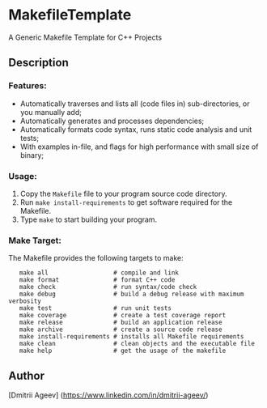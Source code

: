 # MakefileTemplate
A Generic Makefile Template for C++ Projects

## Description

### Features:
* Automatically traverses and lists all (code files in) sub-directories, or you manually add;
* Automatically generates and processes dependencies;
* Automatically formats code syntax, runs static code analysis and unit tests;
* With examples in-file, and flags for high performance with small size of binary;

### Usage:
1. Copy the `Makefile` file to your program source code directory.
2. Run `make install-requirements` to get software required for the Makefile.
3. Type `make` to start building your program.

### Make Target:
The Makefile provides the following targets to make:
```Shell
   make all                  # compile and link
   make format               # format C++ code
   make check                # run syntax/code check
   make debug                # build a debug release with maximum verbosity
   make test                 # run unit tests
   make coverage             # create a test coverage report
   make release              # build an application release
   make archive              # create a source code release
   make install-requirements # installs all Makefile requirements
   make clean                # clean objects and the executable file
   make help                 # get the usage of the makefile
```

## Author
  [Dmitrii Ageev] (https://www.linkedin.com/in/dmitrii-ageev/)

